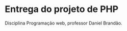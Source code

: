 <h1> Entrega do projeto de PHP </h1>

<p> Disciplina Programação web, professor Daniel Brandão. </p> 

